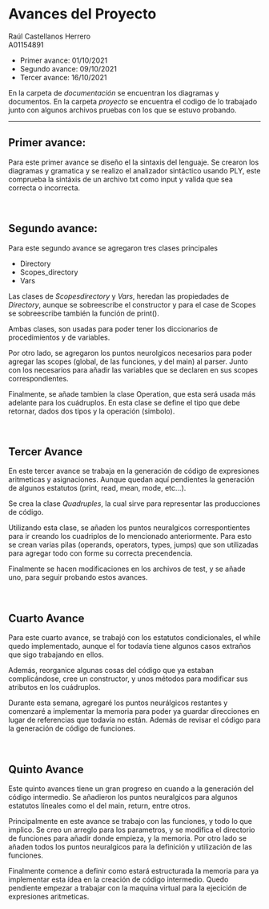 # Avances del Proyecto

Raúl Castellanos Herrero  
A01154891

- Primer avance: 01/10/2021
- Segundo avance: 09/10/2021
- Tercer avance: 16/10/2021


En la carpeta de _documentación_ se encuentran los diagramas y documentos. En la carpeta _proyecto_ se encuentra el codigo de lo trabajado junto con algunos archivos pruebas con los que se estuvo probando.

---

## Primer avance:

Para este primer avance se diseño el la sintaxis del lenguaje. Se crearon los diagramas y gramatica y se realizo el analizador sintáctico usando PLY, este comprueba la sintáxis de un archivo txt como input y valida que sea correcta o incorrecta.

<br>

## Segundo avance:

Para este segundo avance se agregaron tres clases principales
- Directory
- Scopes_directory
- Vars

Las clases de _Scopesdirectory_ y _Vars_, heredan las propiedades de _Directory_, aunque se sobreescribe el constructor y para el case de Scopes se sobreescribe también la función de print().

Ambas clases, son usadas para poder tener los diccionarios de procedimientos y de variables. 

Por otro lado, se agregaron los puntos neurolgicos necesarios para poder agregar las scopes (global, de las funciones, y del main) al parser. Junto con los necesarios para añadir las variables que se declaren en sus scopes correspondientes.

Finalmente, se añade tambien la clase Operation, que esta será usada más adelante para los cuádruplos. En esta clase se define el tipo que debe retornar, dados dos tipos y la operación (simbolo).

<br>

## Tercer Avance

En este tercer avance se trabaja en la generación de código  de expresiones aritmeticas y asignaciones. Aunque quedan aquí pendientes la generación de algunos estatutos (print, read, mean, mode, etc...). 

Se crea la clase _Quadruples_, la cual sirve para representar las producciones de código. 

Utilizando esta clase, se añaden los puntos neuralgicos correspontientes para ir creando los cuadriplos de lo mencionado anteriormente. Para esto se crean varias pilas (operands, operators, types, jumps) que son utilizadas para agregar todo con forme su correcta precendencia.

Finalmente se hacen modificaciones en los archivos de test, y se añade uno, para seguir probando estos avances.

<br>

## Cuarto Avance

Para este cuarto avance, se trabajó con los estatutos condicionales, el while quedo implementado, aunque el for todavía tiene algunos casos extraños que sigo trabajando en ellos.

Además, reorganice algunas cosas del código que ya estaban complicándose, cree un constructor, y unos métodos para modificar sus atributos en los cuádruplos.

Durante esta semana, agregaré los puntos neurálgicos restantes y comenzaré a implementar la memoria para poder ya guardar direcciones en lugar de referencias que todavía no están. Además de revisar el código para la generación de código de funciones.

<br>


## Quinto Avance

Este quinto avances tiene un gran progreso en cuando a la generación del código intermedio. Se añadieron los puntos neuralgicos para algunos estatutos líneales como el del main, return, entre otros. 

Principalmente en este avance se trabajo con las funciones, y todo lo que implico. Se creo un arreglo para los parametros, y se modifica el directorio de funciones para añadir donde empieza, y la memoria. Por otro lado se añaden todos los puntos neuralgicos para la definición y utilización de las funciones.

Finalmente comence a definir como estará estructurada la memoria para ya implementar esta ídea en la creación de código intermedio. Quedo pendiente empezar a trabajar con la maquina virtual para la ejecición de expresiones aritmeticas.
